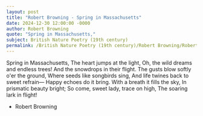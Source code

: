 ```yaml
---
layout: post
title: "Robert Browning - Spring in Massachusetts"
date: 2024-12-30 12:00:00 -0000
author: Robert Browning
quote: "Spring in Massachusetts,"
subject: British Nature Poetry (19th century)
permalink: /British Nature Poetry (19th century)/Robert Browning/Robert Browning - Spring in Massachusetts
---
```


Spring in Massachusetts,
   The heart jumps at the light,
Oh, the wild dreams and endless trees!
   And the snowdrops in their flight.
The gusts blow softly o'er the ground,
   Where seeds like songbirds sing,
And life twines back to sweet refrain—
   Happy echoes do it bring.
With a breath it fills the sky,
   In prismatic beauty bright; 
So come, sweet lady, trace on high,
   The soaring lark in flight!

- Robert Browning
